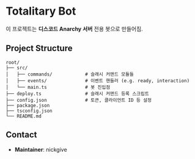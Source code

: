 # Totalitary Bot

이 프로젝트는 **디스코드 Anarchy 서버** 전용 봇으로 만들어짐.

## Project Structure

```
root/
├── src/
│   ├── commands/            # 슬래시 커맨드 모듈들
│   ├── events/              # 이벤트 핸들러 (e.g. ready, interaction)
│   └── main.ts              # 봇 진입점
├── deploy.ts                # 슬래시 커맨드 등록 스크립트
├── config.json              # 토큰, 클라이언트 ID 등 설정
├── package.json
├── tsconfig.json
└── README.md
```

## Contact

- **Maintainer**: nickgive